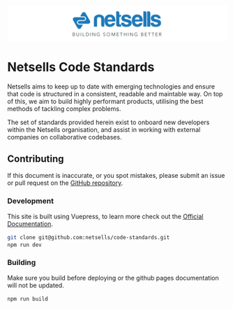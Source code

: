 ![Netsells Logo](./images/netsells-logo-with-slogan.jpg)

# Netsells Code Standards

Netsells aims to keep up to date with emerging technologies and ensure that code is structured in a consistent, readable and maintable way. On top of this, we aim to build highly performant products, utilising the best methods of tackling complex problems.

The set of standards provided herein exist to onboard new developers within the Netsells organisation, and assist in working with external companies on collaborative codebases.

## Contributing

If this document is inaccurate, or you spot mistakes, please submit an issue or pull request on the [GitHub repository](https://github.com/netsells/code-standards).

### Development

This site is built using Vuepress, to learn more check out the [Official Documentation](https://vuepress.vuejs.org/).

```bash
git clone git@github.com:netsells/code-standards.git
npm run dev
```

### Building

Make sure you build before deploying or the github pages documentation will not be updated.

```bash
npm run build
```
